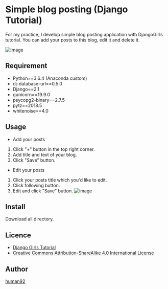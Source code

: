 Simple blog posting (Django Tutorial)
====

For my practice, I develop simple blog posting application with DjangoGirls tutorial.
You can add your posts to this blog, edit it and delete it.

![image](https://user-images.githubusercontent.com/42314241/45594462-10c0a280-b9d6-11e8-9474-70e618aacf09.png)

## Requirement 
- Python==3.6.4 (Anaconda custom) 
- dj-database-url==0.5.0
- Django==2.1
- gunicorn==19.9.0
- psycopg2-binary==2.7.5
- pytz==2018.5
- whitenoise==4.0

## Usage

- Add your posts
1. Click "+" button in the top right corner.
2. Add title and text of your blog.
3. Click "Save" button.

- Edit your posts
1. Click your posts title which you'd like to edit.
2. Click following button.
3. Edit and click "Save" button.
![image](https://user-images.githubusercontent.com/42314241/45594566-2afb8000-b9d8-11e8-82ff-6ac3439897e7.png)

## Install
Download all directory.

## Licence

- [Django Girls Tutorial](https://tutorial.djangogirls.org/ja/)
- [Creative Commons Attribution-ShareAlike 4.0 International License](https://creativecommons.org/licenses/by-sa/4.0/)

## Author

[human92](https://github.com/human92)
